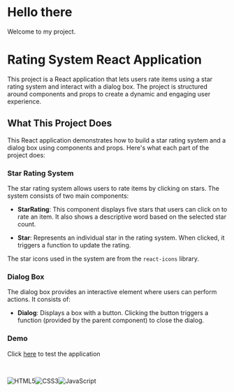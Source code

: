 # Hello there

Welcome to my project. 
# Rating System React Application

This project is a React application that lets users rate items using a star rating system and interact with a dialog box. The project is structured around components and props to create a dynamic and engaging user experience.

## What This Project Does

This React application demonstrates how to build a star rating system and a dialog box using components and props. Here's what each part of the project does:

### Star Rating System

The star rating system allows users to rate items by clicking on stars. The system consists of two main components:

- **StarRating**: This component displays five stars that users can click on to rate an item. It also shows a descriptive word based on the selected star count.

- **Star**: Represents an individual star in the rating system. When clicked, it triggers a function to update the rating.

The star icons used in the system are from the `react-icons` library.

### Dialog Box

The dialog box provides an interactive element where users can perform actions. It consists of:

- **Dialog**: Displays a box with a button. Clicking the button triggers a function (provided by the parent component) to close the dialog.


### Demo


Click [here](https://asifahmedbhuiyan.github.io/rating-system/) to test the application


<br/>

![HTML5](https://img.shields.io/badge/html5-%23E34F26.svg?style=for-the-badge&logo=html5&logoColor=white)![CSS3](https://img.shields.io/badge/css3-%231572B6.svg?style=for-the-badge&logo=css3&logoColor=white)![JavaScript](https://img.shields.io/badge/javascript-%23323330.svg?style=for-the-badge&logo=javascript&logoColor=%23F7DF1E)

